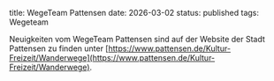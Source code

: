 title: WegeTeam Pattensen
date: 2026-03-02
status: published
tags: Wegeteam

Neuigkeiten vom WegeTeam Pattensen sind auf der Website der Stadt Pattensen zu finden unter [https://www.pattensen.de/Kultur-Freizeit/Wanderwege](https://www.pattensen.de/Kultur-Freizeit/Wanderwege).
